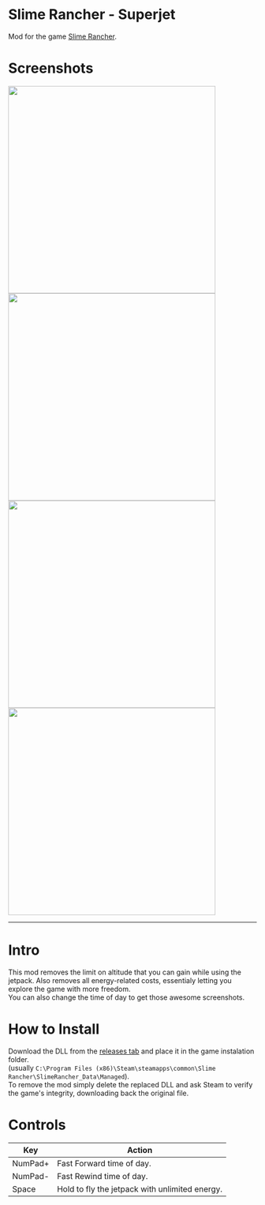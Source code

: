 # Slime Rancher - Superjet

Mod for the game [Slime Rancher](https://en.wikipedia.org/wiki/Slime_Rancher).<br>

# Screenshots

<div>
    <img src="https://i.imgur.com/1gGiZh1.jpg" width="420">
    <img src="https://i.imgur.com/2NvTngF.jpg" width="420">
    <img src="https://i.imgur.com/tCGYQzD.jpg" width="420">
    <img src="https://i.imgur.com/fuO6plB.jpg" width="420">
</div>

---

# Intro
This mod removes the limit on altitude that you can gain while using the jetpack. Also removes all energy-related costs, essentialy letting you explore the game with more freedom.<br>
You can also change the time of day to get those awesome screenshots.<br>

# How to Install
Download the DLL from the [releases tab](https://github.com/aBARICHELLO/slimerancher-superjet/releases) and place it in the game instalation folder.<br>
(usually `C:\Program Files (x86)\Steam\steamapps\common\Slime Rancher\SlimeRancher_Data\Managed`).<br>
To remove the mod simply delete the replaced DLL and ask Steam to verify the game's integrity, downloading back the original file.

# Controls
|Key|Action|
|-|-|
|NumPad+|Fast Forward time of day.|
|NumPad-|Fast Rewind time of day.|
|Space|Hold to fly the jetpack with unlimited energy.|
